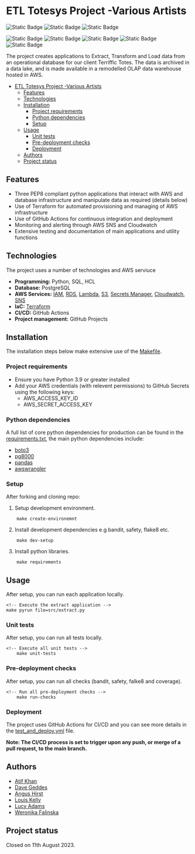 # ETL Totesys Project -Various Artists
![Static Badge](https://img.shields.io/badge/GitHub_Actions_Status-DEPLOYED-green?logo=github)
![Static Badge](https://img.shields.io/badge/Testing_Status-PASS-green)
![Static Badge](https://img.shields.io/badge/Maintained%3F-no-red.svg)

![Static Badge](https://img.shields.io/badge/Python-14354C?style=for-the-badge&logo=python&logoColor=white)
![Static Badge](https://img.shields.io/badge/PostgreSQL-316192?style=for-the-badge&logo=postgresql&logoColor=white)
![Static Badge](https://img.shields.io/badge/TERRAFORM-green?style=for-the-badge&logo=terraform&logoColor=white&labelColor=purple&color=purple)
![Static Badge](https://img.shields.io/badge/Amazon_AWS-FF9900?style=for-the-badge&logo=amazonaws&logoColor=white)
![Static Badge](https://img.shields.io/badge/GitHub_Actions-2088FF?style=for-the-badge&logo=github-actions&logoColor=white)


The project creates applications to Extract, Transform and Load data from an operational database for our client Terriffic Totes. The data is archived in a data lake, and is made available in a remodelled OLAP data warehouse hosted in AWS.

- [ETL Totesys Project -Various Artists](#etl-totesys-project--various-artists)
  - [Features](#features)
  - [Technologies](#technologies)
  - [Installation](#installation)
    - [Project requirements](#project-requirements)
    - [Python dependencies](#python-dependencies)
    - [Setup](#setup)
  - [Usage](#usage)
    - [Unit tests](#unit-tests)
    - [Pre-deployment checks](#pre-deployment-checks)
    - [Deployment](#deployment)
  - [Authors](#authors)
  - [Project status](#project-status)

## Features
- Three PEP8 compliant python applications that interact with AWS and database infrastructure and manipulate data as required (details below)
- Use of Terraform for automated provisioning and managing of AWS infrastructure
- Use of GitHub Actions for continuous integration and deployment
- Monitoring and alerting through AWS SNS and Cloudwatch
- Extensive testing and documentation of main applications and utility functions

## Technologies
The project uses a number of technologies and AWS serviuce
- **Programming:** Python, SQL, HCL
- **Database:** PostgreSQL
- **AWS Services:** [IAM](https://aws.amazon.com/iam/), [RDS](https://aws.amazon.com/rds/), [Lambda](https://aws.amazon.com/lambda/), [S3](https://aws.amazon.com/s3/), [Secrets Manager](https://aws.amazon.com/secrets-manager/), [Cloudwatch](https://aws.amazon.com/cloudwatch/), [SNS](https://aws.amazon.com/sns/)
- **IaC:** [Terraform](https://registry.terraform.io/providers/hashicorp/aws/latest/docs)
- **CI/CD:** GitHub Actions
- **Project management:** GitHub Projects

<!-- ## ETL Architecture
visual
- **Extract:** Application to continually ingest new and updated data from tables in <code>totesys</code> database and store in *ingestion* S3 bucket as <code>csv</code> files

- **Transform:** Application to remodel tables into a predefined schema suitable for a OLAP data warehouse and store data in *processed* S3 bucket in <code>parquet</code> format

- **Load:** Application to load data into data warehouse at defined intervals
 -->

## Installation
The installation steps below make extensive use of the [Makefile](Makefile).
### Project requirements
- Ensure you have Python 3.9 or greater installed
- Add your AWS credentials (with relevent permissions) to GitHub Secrets using the following keys:
    - AWS_ACCESS_KEY_ID
    - AWS_SECRET_ACCESS_KEY
 
### Python dependencies
A full list of core python dependencies for production can be found in the [requirements.txt](requirements.txt), the main python dependencies include:
- [boto3](https://boto3.amazonaws.com/v1/documentation/api/latest/guide/quickstart.html)
- [pg8000](https://github.com/tlocke/pg8000)
- [pandas](https://pandas.pydata.org/docs/user_guide/index.html)
- [awswrangler](https://aws-sdk-pandas.readthedocs.io/en/stable/)

### Setup

After forking and cloning repo:

1. Setup development environment.

``` make
    make create-environemnt
```

2. Install development dependencies e.g bandit, safety, flake8 etc.

``` make
    make dev-setup
```

3. Install python libraries.
``` make
    make requirements
```

## Usage
After setup, you can run each application locally.

``` make
<!-- Execute the extract application -->
make pyrun file=src/extract.py
```

### Unit tests
After setup, you can run all tests locally.

``` make 
<!-- Execute all unit tests -->
    make unit-tests
```

### Pre-deployment checks
After setup, you can run all checks (bandit, safety, falke8 and coverage).

```make
<!-- Run all pre-deployment checks -->
    make run-checks
```

### Deployment
The project uses GitHub Actions for CI/CD and you can see more details in the [test_and_deploy.yml](test_and_deploy) file. 

**Note: The CI/CD process is set to trigger upon any push, or merge of a pull request, to the main branch.**

## Authors
- [Atif Khan](http://www.github.com/atif-hussain-khan)
- [Dave Geddes](http://www.github.com/dabruge)
- [Angus Hirst](http://www.github.com/Pandangus)
- [Louis Kelly](http://www.github.com/LouKelly)
- [Lucy Adams](http://www.github.com/tricia-mcmillan)
- [Weronika Falinska](http://www.github.com/makikooni)

## Project status
Closed on 11th August 2023.
